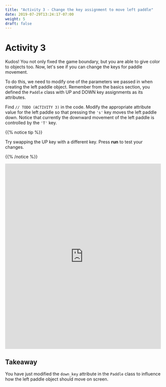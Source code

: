 ```yaml
---
title: "Activity 3 - Change the key assignment to move left paddle"
date: 2019-07-29T13:24:17-07:00
weight: 5
draft: false
---
```


# Activity 3

Kudos! You not only fixed the game boundary, but you are able to give color to objects too. Now, let's see if you can change the keys for paddle movement.

To do this, we need to modify one of the parameters we passed in when creating the left paddle object. Remember from the basics section, you defined the `Paddle` class with UP and DOWN key assignments as its attributes.

Find `// TODO (ACTIVITY 3)` in the code. Modify the appropriate attribute value for the left paddle so that pressing the `'s'` key moves the left paddle down. Notice that currently the downward movement of the left paddle is controlled by the `'T'` key. 

{{% notice tip %}}

Try swapping the UP key with a different key. Press <b>run</b> to test your changes.

{{% /notice %}}
<iframe height="600px" width="100%" src="https://replit.com/@nuevofoundation/PongLessonStudent?lite=true" scrolling="no" frameborder="no" allowtransparency="true" allowfullscreen="true" sandbox="allow-forms allow-pointer-lock allow-popups allow-same-origin allow-scripts allow-modals"></iframe>

## Takeaway

You have just modified the `down_key` attribute in the `Paddle` class to influence how the left paddle object should move on screen.
